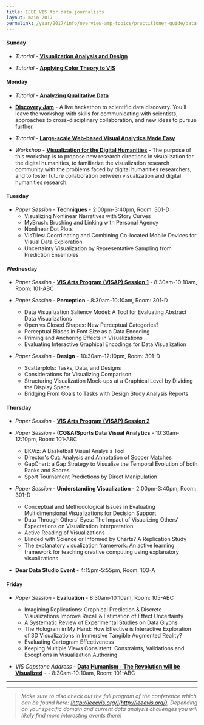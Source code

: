 ```yaml
---
title: IEEE VIS for data journalists
layout: main-2017
permalink: /year/2017/info/overview-amp-topics/practitioner-guide/data-journalists
---
```


#### Sunday

* *Tutorial* - **[Visualization Analysis and Design](/year/2017/info/tutorials#Visualization_Analysis_Design)**

* *Tutorial* - **[Applying Color Theory to VIS](/year/2017/info/tutorials#Applying_Color_Theory)**

#### Monday

* *Tutorial* - **[Analyzing Qualitative Data](/year/2017/info/tutorials#Qualitative_Data)**

* **[Discovery Jam](http://discoveryjam.com/)** - 
A live hackathon to scientific data discovery. You’ll leave the workshop with skills for communicating with scientists, approaches to cross-disciplinary collaboration, and new ideas to pursue further.

* *Tutorial* - **[Large-scale Web-based Visual Analytics Made Easy](/year/2017/info/tutorials#Large-scale_Web-based_VA)**

* *Workshop* - **[Visualization for the Digital Humanities](http://vis4dh.dbvis.de/)** - The purpose of this workshop is to propose new research directions in visualization for the digital humanities, to familiarize the visualization research community with the problems faced by digital humanities researchers, and to foster future collaboration between visualization and digital humanities research.

#### Tuesday
* *Paper Session* - **Techniques** - 2:00pm-3:40pm, Room: 301-D
  * Visualizing Nonlinear Narratives with Story Curves
  * MyBrush: Brushing and Linking with Personal Agency
  * Nonlinear Dot Plots
  * VisTiles: Coordinating and Combining Co-located Mobile Devices for Visual Data Exploration
  * Uncertainty Visualization by Representative Sampling from Prediction Ensembles


#### Wednesday
* *Paper Session* - **[VIS Arts Program (VISAP) Session 1](http://visap.uic.edu/2017/index.html)** - 8:30am-10:10am, Room: 101-ABC 

* *Paper Session* - **Perception** - 8:30am-10:10am, Room: 301-D
  * Data Visualization Saliency Model: A Tool for Evaluating Abstract Data Visualizations
  * Open vs Closed Shapes: New Perceptual Categories?
  * Perceptual Biases in Font Size as a Data Encoding
  * Priming and Anchoring Effects in Visualizations
  * Evaluating Interactive Graphical Encodings for Data Visualization
 

* *Paper Session* - **Design** - 10:30am-12:10pm, Room: 301-D
  * Scatterplots: Tasks, Data, and Designs
  * Considerations for Visualizing Comparison
  * Structuring Visualization Mock-ups at a Graphical Level by Dividing the Display Space
  * Bridging From Goals to Tasks with Design Study Analysis Reports




#### Thursday


* *Paper Session* - **[VIS Arts Program (VISAP) Session 2](http://visap.uic.edu/2017/index.html)**

* *Paper Session* - **(CG&A)Sports Data Visual Analytics** - 10:30am-12:10pm, Room: 101-ABC
  * BKViz: A Basketball Visual Analysis Tool
  * Director's Cut: Analysis and Annotation of Soccer Matches
  * GapChart: a Gap Strategy to Visualize the Temporal Evolution of both Ranks and Scores
  * Sport Tournament Predictions by Direct Manipulation


* *Paper Session* - **Understanding Visualization** - 2:00pm-3:40pm, Room: 301-D
  * Conceptual and Methodological Issues in Evaluating Multidimensional Visualizations for Decision Support
  * Data Through Others' Eyes: The Impact of Visualizing Others' Expectations on Visualization Interpretation
  * Active Reading of Visualizations
  * Blinded with Science or Informed by Charts? A Replication Study
  * The explanatory visualization framework: An active learning framework for teaching creative computing using explanatory visualizations 

* **Dear Data Studio Event** - 4:15pm-5:55pm, Room: 103-A

 
#### Friday
* *Paper Session* - **Evaluation** - 8:30am-10:10am, Room: 105-ABC
  * Imagining Replications: Graphical Prediction & Discrete Visualizations Improve Recall & Estimation of Effect Uncertainty 
  * A Systematic Review of Experimental Studies on Data Glyphs
  * The Hologram in My Hand: How Effective is Interactive Exploration of 3D Visualizations in Immersive Tangible Augmented Reality?
  * Evaluating Cartogram Effectiveness
  * Keeping Multiple Views Consistent: Constraints, Validations and Exceptions in Visualization Authoring

* *VIS Capstone Address* - **[Data Humanism - The Revolution will be Visualized](/year/2017/capstone)** - - 8:30am-10:10am, Room: 101-ABC 

-----
*** 

> _Make sure to also check out the full program of the conference which can be found here: [http://ieeevis.org/](http://ieeevis.org/). 
Depending on your specific domain and current data analysis challenges you will likely find more interesting events there!_


